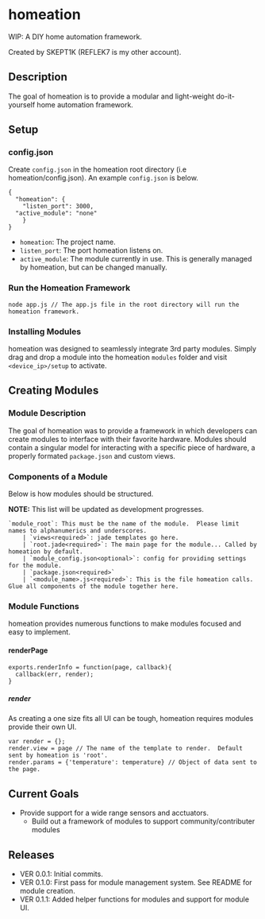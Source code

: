 # homeation
WIP: A DIY home automation framework.

Created by SKEPT1K (REFLEK7 is my other account).

## Description
The goal of homeation is to provide a modular and light-weight do-it-yourself home automation framework.

## Setup
### config.json
Create `config.json` in the homeation root directory (i.e homeation/config.json).  An example `config.json` is below.

```
{
  "homeation": {
	"listen_port": 3000,
  "active_module": "none"
	}
}

```
* `homeation`: The project name.
* `listen_port`: The port homeation listens on.
* `active_module`: The module currently in use.  This is generally managed by homeation, but can be changed manually.

### Run the Homeation Framework
`node app.js // The app.js file in the root directory will run the homeation framework.`

### Installing Modules
homeation was designed to seamlessly integrate 3rd party modules.  Simply drag and drop a module into the homeation `modules` folder and visit `<device_ip>/setup` to activate.

## Creating Modules
### Module Description
The goal of homeation was to provide a framework in which developers can create modules to interface with their favorite hardware.  Modules should contain a singular model for interacting with a specific piece of hardware, a properly formated `package.json` and custom views.

### Components of a Module
Below is how modules should be structured.

<b>NOTE:</b> This list will be updated as development progresses.

```
`module_root`: This must be the name of the module.  Please limit names to alphanumerics and underscores.
	| `views<required>`: jade templates go here.
    | `root.jade<required>`: The main page for the module... Called by homeation by default.
	| `module_config.json<optional>`: config for providing settings for the module.
	| `package.json<required>`
	| `<module_name>.js<required>`: This is the file homeation calls.  Glue all components of the module together here.
```

### Module Functions
homeation provides numerous functions to make modules focused and easy to implement.

#### renderPage
```
exports.renderInfo = function(page, callback){
  callback(err, render);
}
```

##### render
As creating a one size fits all UI can be tough, homeation requires modules provide their own UI.

```
var render = {};
render.view = page // The name of the template to render.  Default sent by homeation is 'root'.
render.params = {'temperature': temperature} // Object of data sent to the page.
```

## Current Goals
* Provide support for a wide range sensors and acctuators.
  * Build out a framework of modules to support community/contributer modules

## Releases
* VER 0.0.1:  Initial commits.
* VER 0.1.0:  First pass for module management system.  See README for module creation.
* VER 0.1.1:  Added helper functions for modules and support for module UI.
